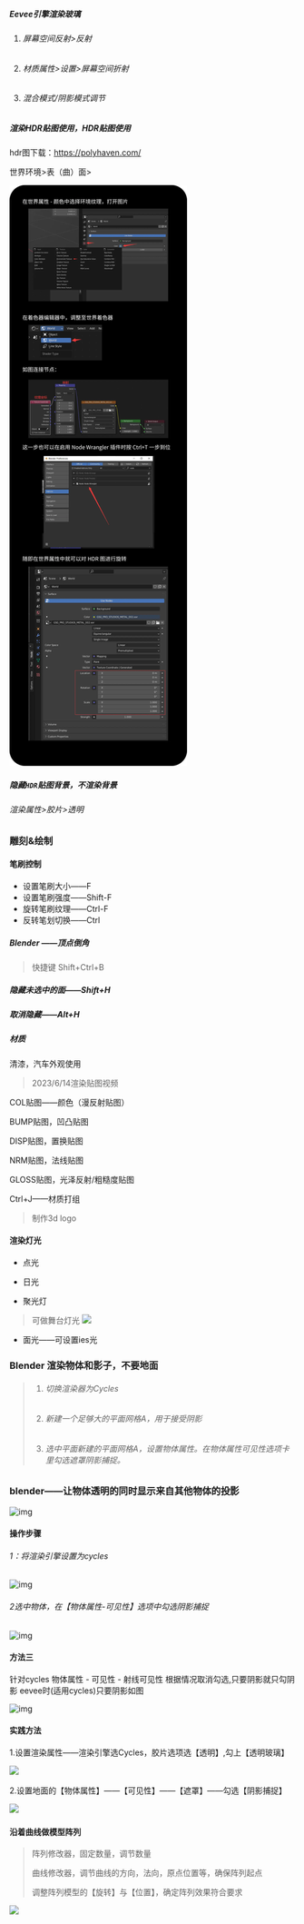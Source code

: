 ##### Eevee引擎渲染玻璃

1. ###### 屏幕空间反射>反射
2. ###### 材质属性>设置>屏幕空间折射
3. ###### 混合模式/阴影模式调节



##### 渲染HDR贴图使用，HDR贴图使用

hdr图下载：https://polyhaven.com/ 

世界环境>表（曲）面>

![img](.\picture\25992384-6506fa965821e956.jpg)

##### 隐藏`HDR`贴图背景，不渲染背景

###### 渲染属性>胶片>透明

### 雕刻&绘制

#### 笔刷控制

- 设置笔刷大小——F
- 设置笔刷强度——Shift-F
- 旋转笔刷纹理——Ctrl-F
- 反转笔划切换——Ctrl

##### Blender ——顶点倒角

> 快捷键    Shift+Ctrl+B

##### 隐藏未选中的面——Shift+H

##### 取消隐藏——Alt+H



##### 材质

清漆，汽车外观使用



> 2023/6/14渲染贴图视频

COL贴图——颜色（漫反射贴图）

BUMP贴图，凹凸贴图

DISP贴图，置换贴图

NRM贴图，法线贴图

GLOSS贴图，光泽反射/粗糙度贴图



Ctrl+J——材质打组



> 制作3d logo

#### 渲染灯光

- 点光

- 日光

- 聚光灯

> 可做舞台灯光
> ![](F:\Git\presonalnote\Blender\picture\渲染舞台灯光.jpg)

- 面光——可设置ies光

### Blender 渲染物体和影子，不要地面

> 1. ###### 切换渲染器为Cycles
>
> 2. ###### 新建一个足够大的平面网格A，用于接受阴影
>
> 3. ###### 选中平面新建的平面网格A，设置物体属性。在物体属性可见性选项卡里勾选遮罩阴影捕捉。

### blender——让物体透明的同时显示来自其他物体的投影

![img](https://i0.hdslb.com/bfs/article/2f5277674cece575a7f9690b5984d1d070343c79.png@942w_377h_progressive.webp)

#### 操作步骤

###### 1：将渲染引擎设置为cycles

![img](https://i0.hdslb.com/bfs/article/a8fce3ae3e5a8676aa439917cae66ed045deda5a.png@942w_347h_progressive.webp)

###### 2选中物体，在【物体属性-可见性】选项中勾选阴影捕捉

![img](https://i0.hdslb.com/bfs/article/7a1d1118a257c6ccf833990efdcc1e48b383d579.png@942w_1095h_progressive.webp)

#### 方法三

针对cycles 物体属性 - 可见性 - 射线可见性 根据情况取消勾选,只要阴影就只勾阴影
eevee时(适用cycles)只要阴影如图

![img](https://tiebapic.baidu.com/forum/pic/item/68d7d7f9d72a60590fc34fce6d34349b013bba6f.jpg?tbpicau=2023-06-21-05_d4ebddddbfb97c087b3f8c187528899a)

#### 实践方法

1.设置渲染属性——渲染引擎选Cycles，胶片选项选【透明】,勾上【透明玻璃】

![](F:\Git\presonalnote\Blender\picture\渲染属性设置1.jpg)

2.设置地面的【物体属性】——【可见性】——【遮罩】——勾选【阴影捕捉】

![](F:\Git\presonalnote\Blender\picture\渲染属性地面设置.jpg)

#### 沿着曲线做模型阵列

> 阵列修改器，固定数量，调节数量
>
> 曲线修改器，调节曲线的方向，法向，原点位置等，确保阵列起点
>
> 调整阵列模型的【旋转】与【位置】，确定阵列效果符合要求

![](F:\Git\presonalnote\Blender\picture\沿着曲线阵列.jpg)

